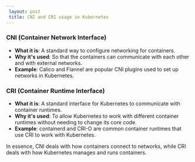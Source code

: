 ```yaml
---
 layout: post
 title: CNI and CRI usage in Kubernetes
--- 
```


### CNI (Container Network Interface)
- **What it is**: A standard way to configure networking for containers.
- **Why it's used**: So that the containers can communicate with each other and with external networks.
- **Example**: Calico and Flannel are popular CNI plugins used to set up networks in Kubernetes.

### CRI (Container Runtime Interface)
- **What it is**: A standard interface for Kubernetes to communicate with container runtimes.
- **Why it's used**: To allow Kubernetes to work with different container runtimes without needing to change its core code.
- **Example**: containerd and CRI-O are common container runtimes that use CRI to work with Kubernetes.

In essence, CNI deals with how containers connect to networks, while CRI deals with how Kubernetes manages 
and runs containers.
